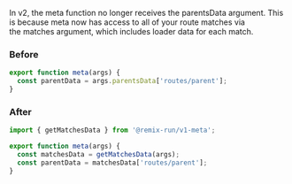 In v2, the meta function no longer receives the parentsData argument. This is because meta now has access to all of your route matches via the matches argument, which includes loader data for each match.

### Before

```ts
export function meta(args) {
  const parentData = args.parentsData['routes/parent'];
}
```

### After

```ts
import { getMatchesData } from '@remix-run/v1-meta';

export function meta(args) {
  const matchesData = getMatchesData(args);
  const parentData = matchesData['routes/parent'];
}
```

